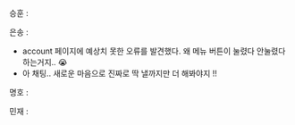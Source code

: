 승훈 :

은송 :
- account 페이지에 예상치 못한 오류를 발견했다. 왜 메뉴 버튼이 눌렸다 안눌렸다 하는거지.. 😭
- 아 채팅.. 새로운 마음으로 진짜로 딱 낼까지만 더 해봐야지 !! 

명호 :

민재 :
